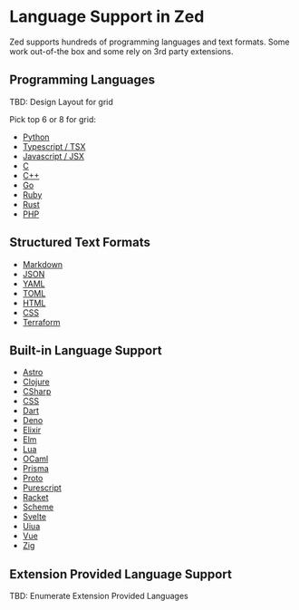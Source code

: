 # Language Support in Zed

Zed supports hundreds of programming languages and text formats. Some work out-of-the box and some rely on 3rd party extensions.

## Programming Languages

TBD: Design Layout for grid

Pick top 6 or 8 for grid:

- [Python](./languages/python.md)
- [Typescript / TSX](./languages/typescript.md)
- [Javascript / JSX](./languages/javascript.md)
- [C](./languages/c.md)
- [C++](./languages/cpp.md)
- [Go](./languages/go.md)
- [Ruby](./languages/ruby.md)
- [Rust](./languages/rust.md)
- [PHP](./languages/php.md)

## Structured Text Formats

- [Markdown](./languages/markdown.md)
- [JSON](./languages/json.md)
- [YAML](./languages/yaml.md)
- [TOML](./languages/toml.md)
- [HTML](./languages/html.md)
- [CSS](./languages/css.md)
- [Terraform](./languages/terraform.md)

## Built-in Language Support

- [Astro](./languages/astro.md)
- [Clojure](./languages/clojure.md)
- [CSharp](./languages/csharp.md)
- [CSS](./languages/css.md)
- [Dart](./languages/dart.md)
- [Deno](./languages/deno.md)
- [Elixir](./languages/elixir.md)
- [Elm](./languages/elm.md)
- [Lua](./languages/lua.md)
- [OCaml](./languages/ocaml.md)
- [Prisma](./languages/prisma.md)
- [Proto](./languages/proto.md)
- [Purescript](./languages/purescript.md)
- [Racket](./languages/racket.md)
- [Scheme](./languages/scheme.md)
- [Svelte](./languages/svelte.md)
- [Uiua](./languages/uiua.md)
- [Vue](./languages/vue.md)
- [Zig](./languages/zig.md)

## Extension Provided Language Support

TBD: Enumerate Extension Provided Languages

